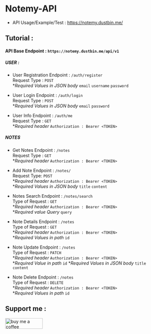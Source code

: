 # Notemy-API
- API Usage/Example/Test :
  https://notemy.dustbin.me/

## Tutorial :
#### API Base Endpoint : `https://notemy.dustbin.me/api/v1`
##### USER :
- User Registration Endpoint : `/auth/register` <br>
 Request Type : `POST`<br>
 **Required Values in JSON body* `email` `username` `password`
 
 - User Login Endpoint : `/auth/login` <br>
 Request Type : `POST`<br>
 **Required Values in JSON body* `email` `password`
 
 - User Info Endpoint : `/auth/me` <br>
 Request Type : `GET`<br>
  **Required header* `Authorization : Bearer <TOKEN>`
  
  
 ##### NOTES
 -  Get Notes Endpoint : `/notes` <br>
 Request Type : `GET`<br>
 **Required header* `Authorization : Bearer <TOKEN>`
 
 - Add Note Endpoint : `/notes/` <br>
Request Type: `POST`<br>
 **Required header* `Authorization : Bearer <TOKEN>`<br>
 **Required Values in JSON body* `title` `content` 
 
  - Notes Search Endpoint : `/notes/search` <br>
 Type of Request : `GET`<br>
 **Required header* `Authorization : Bearer <TOKEN>`<br>
 **Required value Query* `query`
 
  - Note Details Endpoint : `/notes` <br>
 Type of Request : `GET`<br>
 **Required header* `Authorization : Bearer <TOKEN>`<br>
 **Required Values in path* `id`
 
   - Note Update Endpoint : `/notes` <br>
 Type of Request : `PATCH`<br>
 **Required header* `Authorization : Bearer <TOKEN>`<br>
 **Required Value in path* `id`
 **Required Values in JSON body* `title` `content`
 
  - Note Delete Endpoint : `/notes` <br>
 Type of Request : `DELETE`<br>
 **Required header* `Authorization : Bearer <TOKEN>`<br>
 **Required Values in path* `id`
 
 ## Support me :
<a href="https://www.buymeacoffee.com/debiprasadxd">
<img src="https://cdn.buymeacoffee.com/buttons/v2/default-yellow.png" alt="buy me a coffee" width="120" height="34" />
</a>

 
